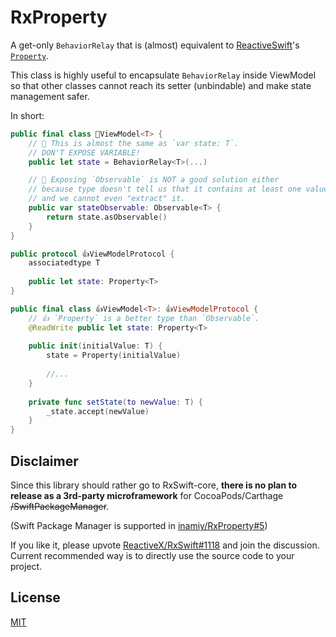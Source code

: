 # RxProperty

A get-only `BehaviorRelay` that is (almost) equivalent to [ReactiveSwift](https://github.com/ReactiveCocoa/ReactiveSwift)'s [`Property`](https://github.com/ReactiveCocoa/ReactiveSwift/blob/1.1.0/Sources/Property.swift#L455).

This class is highly useful to encapsulate `BehaviorRelay` inside ViewModel so that other classes cannot reach its setter (unbindable) and make state management safer.

In short:

```swift
public final class 💩ViewModel<T> {
    // 💩 This is almost the same as `var state: T`.
    // DON'T EXPOSE VARIABLE!
    public let state = BehaviorRelay<T>(...)

    // 💩 Exposing `Observable` is NOT a good solution either
    // because type doesn't tell us that it contains at least one value
    // and we cannot even "extract" it.
    public var stateObservable: Observable<T> {
        return state.asObservable()
    }
}
```

```swift
public protocol 👍ViewModelProtocol {
    associatedtype T
    
    public let state: Property<T>
}

public final class 👍ViewModel<T>: 👍ViewModelProtocol {
    // 👍 `Property` is a better type than `Observable`.
    @ReadWrite public let state: Property<T>
    
    public init(initialValue: T) {
        state = Property(initialValue)
        
        //...
    }
    
    private func setState(to newValue: T) {
        _state.accept(newValue)
    }
}
```

## Disclaimer

Since this library should rather go to RxSwift-core, **there is no plan to release as a 3rd-party microframework** for CocoaPods/Carthage ~~/SwiftPackageManager~~. 

(Swift Package Manager is supported in [inamiy/RxProperty#5](https://github.com/inamiy/RxProperty/pull/5))

If you like it, please upvote [ReactiveX/RxSwift#1118](https://github.com/ReactiveX/RxSwift/pull/1118) and join the discussion.
Current recommended way is to directly use the source code to your project.

## License

[MIT](LICENSE)
